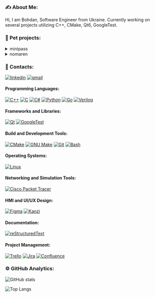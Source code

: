 ﻿<h3>✍️ About Me:</h3>
<p>Hi, I am Bohdan, Software Engineer from Ukraine. Currently working on several projects utilizing C++, CMake, Qt6, GoogleTest.</p>

<h3>💼 Pet projects:</h3>
<details>
<summary>minipass</summary>
<p><b>Description</b>: A minimalistic password generator featuring customizable settings.</p>
<p><b>Stack</b>: C++, Qt6, CMake, GoogleTest</p>
<p><a href="https://github.com/callmebohdan/minipass">minipass</a></p>
</details>

<details>
<summary>nomaren</summary>
<p><b>Description</b>: A cross-platform media player capable of handling music, pictures, videos, and text.</p>
<p><b>Stack</b>: C++, Qt6, CMake</p>
<p><a href="https://github.com/callmebohdan/nomaren">nomaren</a></p>
</details>

<h3>🔗 Contacts:</h3>
<a href="https://linkedin.com/in/bohdan-ponomarenko"><img src="https://img.shields.io/badge/linkedin-blue.svg?style=for-the-badge&logo=linkedin&logoColor=white" alt="linkedin"/></a>
<a href="mailto:bohdan.ponomarenko.work@gmail.com"><img src="https://img.shields.io/badge/gmail-blue.svg?style=for-the-badge&logo=gmail&logoColor=white" alt="gmail"/></a>

<h4>Programming Languages:</h4>
<a href="https://en.cppreference.com/w/cpp"><img src="https://img.shields.io/badge/C++-blue.svg?style=for-the-badge&logo=cplusplus&logoColor=white" alt="C++"/></a>
<a href="https://en.cppreference.com/w/c"><img src="https://img.shields.io/badge/C-blue.svg?style=for-the-badge&logo=c&logoColor=white" alt="C"/></a>
<a href="https://dotnet.microsoft.com/en-us/languages/csharp"><img src="https://img.shields.io/badge/C%23-blue.svg?style=for-the-badge&logo=dotnet&logoColor=purple" alt="C#"/></a>
<a href="https://www.python.org"><img src="https://img.shields.io/badge/Python-blue.svg?style=for-the-badge&logo=python&logoColor=yellow" alt="Python"/></a>
<a href="https://go.dev"><img src="https://img.shields.io/badge/GoLang-blue.svg?style=for-the-badge&logo=golang&logoColor=green" alt="Go"/></a>
<a href="https://standards.ieee.org/ieee/1364/3641"><img src="https://img.shields.io/badge/Verilog-blue.svg?style=for-the-badge&logo=verilog&logoColor=green" alt="Verilog"/></a>

<h4>Frameworks and Libraries:</h4>
<a href="https://www.qt.io"><img src="https://img.shields.io/badge/Qt-blue.svg?style=for-the-badge&logo=qt&logoColor=green" alt="Qt"/></a>
<a href="https://github.com/google/googletest"><img src="https://img.shields.io/badge/GoogleTest-blue.svg?style=for-the-badge&logo=google&logoColor=white" alt="GoogleTest"/></a>

<h4>Build and Development Tools:</h4>
<a href="https://cmake.org"><img src="https://img.shields.io/badge/CMake-blue.svg?style=for-the-badge&logo=cmake&logoColor=red" alt="CMake"/></a>
<a href="https://www.gnu.org/software/make/manual/html_node/index.html"><img src="https://img.shields.io/badge/Make-blue.svg?style=for-the-badge&logo=make&logoColor=green" alt="GNU Make"/></a>
<a href="https://git-scm.com/docs"><img src="https://img.shields.io/badge/Git-blue.svg?style=for-the-badge&logo=git&logoColor=red" alt="Git"/></a>
<a href="https://www.gnu.org/software/bash"><img src="https://img.shields.io/badge/Bash-blue.svg?style=for-the-badge&logo=gnubash&logoColor=grey" alt="Bash"/></a>

<h4>Operating Systems:</h4>
<a href="https://www.linux.org"><img src="https://img.shields.io/badge/Linux-blue.svg?style=for-the-badge&logo=linux&logoColor=green" alt="Linux"/></a>

<h4>Networking and Simulation Tools:</h4>
<a href="https://www.netacad.com/courses/packet-tracer"><img src="https://img.shields.io/badge/Cisco Packet Tracer-blue.svg?style=for-the-badge&logo=cisco&logoColor=green" alt="Cisco Packet Tracer"/></a>

<h4>HMI and UI/UX Design:</h4>
<a href="https://www.figma.com/"><img src="https://img.shields.io/badge/Figma-blue.svg?style=for-the-badge&logo=figma&logoColor=orange" alt="Figma"/></a>
<a href="https://rightware.com/product/kanzi-studio"><img src="https://img.shields.io/badge/Kanzi-blue.svg?style=for-the-badge&logo=kanzi&logoColor=green" alt="Kanzi"/></a>

<h4>Documentation:</h4>
<a href="https://docutils.sourceforge.io/rst.html"> <img src="https://img.shields.io/badge/reStructuredText-blue.svg?style=for-the-badge&logo=reStructuredText&logoColor=green" alt="reStructuredText"/></a>

<h4>Project Management:</h4>
<a href="https://trello.com"><img src="https://img.shields.io/badge/Trello-white.svg?style=for-the-badge&logo=trello&logoColor=blue" alt="Trello"/></a>
<a href="https://www.atlassian.com/software/jira"><img src="https://img.shields.io/badge/Jira-white.svg?style=for-the-badge&logo=jira&logoColor=blue" alt="Jira"/></a>
<a href="https://www.atlassian.com/software/confluence"><img src="https://img.shields.io/badge/Confluence-white.svg?style=for-the-badge&logo=confluence&logoColor=blue" alt="Confluence"/></a>

<h3>⚙️ GitHub Analytics:</h3>

![GitHub stats](https://github-readme-stats.vercel.app/api?username=callmebohdan&show_icons=true&theme=algolia&include_all_commits=true&count_private=true&&hide=issues,contribs,stars)

![Top Langs](https://github-readme-stats.vercel.app/api/top-langs/?username=callmebohdan&layout=compact&langs_count=8&theme=algolia)
